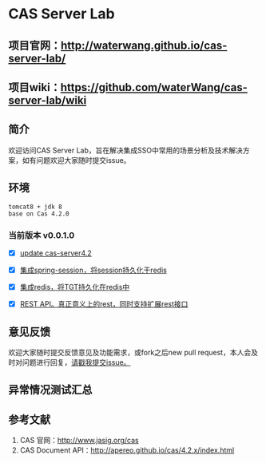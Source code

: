 # CAS Server Lab

## 项目官网：<http://waterwang.github.io/cas-server-lab/>
## 项目wiki：<https://github.com/waterWang/cas-server-lab/wiki>  

## 简介
欢迎访问CAS Server Lab，旨在解决集成SSO中常用的场景分析及技术解决方案，如有问题欢迎大家随时提交issue。

## 环境
	tomcat8 + jdk 8
	base on Cas 4.2.0
	

### 当前版本 v0.0.1.0

- [x] [update cas-server4.2](https://github.com/waterWang/cas-server-lab/tree/release-v0.0.1.0)   
- [x] [集成spring-session，将session持久化于redis](https://github.com/waterWang/cas-server-lab/tree/release-v0.0.1.0)
- [x] [集成redis，将TGT持久化在redis中](https://github.com/waterWang/cas-server-lab/tree/release-v0.0.1.0) 
- [x] [REST API。真正意义上的rest，同时支持扩展rest接口](https://github.com/waterWang/cas-server-lab/tree/release-v0.0.1.0) 


## 意见反馈
欢迎大家随时提交反馈意见及功能需求，或fork之后new pull request，本人会及时对问题进行回复，[请戳我提交issue。](https://github.com/waterWang/cas-server-lab/issues/new)

## 异常情况测试汇总  


## 参考文献
1.  CAS 官网：<http://www.jasig.org/cas>
2.  CAS Document API：<http://apereo.github.io/cas/4.2.x/index.html>